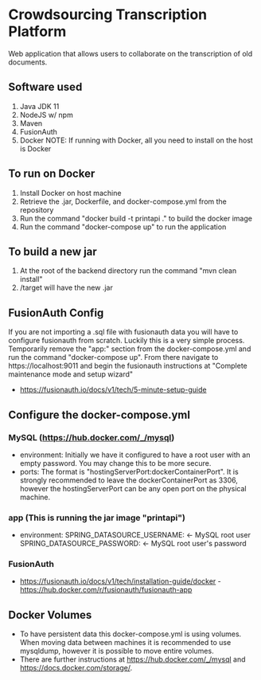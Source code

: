 # Crowdsourcing Transcription Platform
Web application that allows users to collaborate on the transcription of old documents.

## Software used
1. Java JDK 11
2. NodeJS w/ npm
3. Maven
4. FusionAuth
5. Docker
NOTE: If running with Docker, all you need to install on the host is Docker

## To run on Docker
1. Install Docker on host machine
1. Retrieve the .jar, Dockerfile, and docker-compose.yml from the repository
3. Run the command "docker build -t printapi ." to build the docker image
4. Run the command "docker-compose up" to run the application

## To build a new jar
1. At the root of the backend directory run the command "mvn clean install"
2. /target will have the new .jar

## FusionAuth Config 
If you are not importing a .sql file with fusionauth data you will have to 
configure fusionauth from scratch. Luckily this is a very simple process. 
Temporarily remove the "app:" section from the docker-compose.yml and run the command
"docker-compose up". From there navigate to https://localhost:9011 and begin
the fusionauth instructions at "Complete maintenance mode and setup wizard"
- https://fusionauth.io/docs/v1/tech/5-minute-setup-guide

## Configure the docker-compose.yml
### MySQL (https://hub.docker.com/_/mysql)
- environment:
  Initially we have it configured to have a root user with an empty password.
  You may change this to be more secure.
- ports:
  The format is "hostingServerPort:dockerContainerPort".
  It is strongly recommended to leave the dockerContainerPort as 3306, 
  however the hostingServerPort can be any open port on the physical machine.

### app (This is running the jar image "printapi")
- environment:
  SPRING_DATASOURCE_USERNAME: <- MySQL root user
  SPRING_DATASOURCE_PASSWORD: <- MySQL root user's password
  
### FusionAuth 
- https://fusionauth.io/docs/v1/tech/installation-guide/docker     - https://hub.docker.com/r/fusionauth/fusionauth-app

## Docker Volumes
- To have persistent data this docker-compose.yml is using volumes. When moving data between
machines it is recommended to use mysqldump, however it is possible to move entire volumes. 
- There are further instructions at https://hub.docker.com/_/mysql and https://docs.docker.com/storage/.

